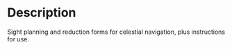 # Description

Sight planning and reduction forms for celestial navigation, plus instructions for use.
